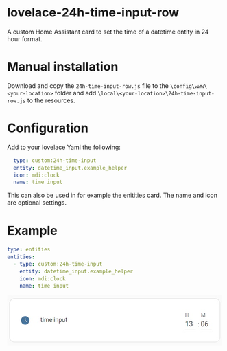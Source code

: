 # lovelace-24h-time-input-row

A custom Home Assistant card to set the time of a datetime entity in 24 hour format.

# Manual installation

Download and copy the `24h-time-input-row.js` file to the `\config\www\<your-location>` folder and add `\local\<your-location>\24h-time-input-row.js` to the resources.

# Configuration

Add to your lovelace Yaml the following:

```yaml
  type: custom:24h-time-input
  entity: datetime_input.example_helper
  icon: mdi:clock
  name: time input
```

This can also be used in for example the enitities card.
The name and icon are optional settings.

# Example

```yaml
type: entities
entities:
  - type: custom:24h-time-input
    entity: datetime_input.example_helper
    icon: mdi:clock
    name: time input
 ```
 
 ![alt text](example/entities.jpg)

